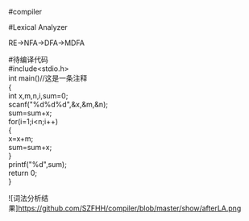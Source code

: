 #compiler

#Lexical Analyzer

RE->NFA->DFA->MDFA

#待编译代码  
#include<stdio.h>  
int main()//这是一条注释  
{  
	int x,m,n,i,sum=0;  
	scanf("%d%d%d",&x,&m,&n);  
	sum=sum+x;  
	for(i=1;i<n;i++)  
	{  
		x=x+m;  
		sum=sum+x;  
	}  
	printf("%d",sum);  
	return 0;  
}  

![词法分析结果]https://github.com/SZFHH/compiler/blob/master/show/afterLA.png

